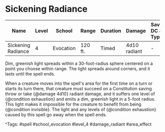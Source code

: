 # Sickening Radiance

| Name | Level | School | Range | Duration | Damage | Save DC & Type |
|------|-------|--------|-------|----------|--------|----------------|
| Sickening Radiance | 4 | Evocation | 120 ft. | Timed | 4d10 radiant | - |

Dim, greenish light spreads within a 30-foot-radius sphere centered on a point you choose within range. The light spreads around corners, and it lasts until the spell ends.

When a creature moves into the spell's area for the first time on a turn or starts its turn there, that creature must succeed on a Constitution saving throw or take {@damage 4d10} radiant damage, and it suffers one level of {@condition exhaustion} and emits a dim, greenish light in a 5-foot radius. This light makes it impossible for the creature to benefit from being {@condition invisible}. The light and any levels of {@condition exhaustion} caused by this spell go away when the spell ends.

^Tags: #spell #school_evocation #level_4 #damage_radiant #area_effect